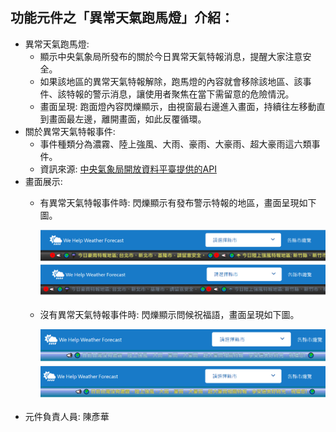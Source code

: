 ## 功能元件之「異常天氣跑馬燈」介紹：
- 異常天氣跑馬燈: 
	- 顯示中央氣象局所發布的關於今日異常天氣特報消息，提醒大家注意安全。
	- 如果該地區的異常天氣特報解除，跑馬燈的內容就會移除該地區、該事件、該特報的警示消息，讓使用者聚焦在當下需留意的危險情況。
	- 畫面呈現: 跑面燈內容閃爍顯示，由視窗最右邊進入畫面，持續往左移動直到畫面最左邊，離開畫面，如此反覆循環。
- 關於異常天氣特報事件: 
	- 事件種類分為濃霧、陸上強風、大雨、豪雨、大豪雨、超大豪雨這六類事件。
	- 資訊來源: [中央氣象局開放資料平臺提供的API](https://opendata.cwb.gov.tw/dist/opendata-swagger.html)
- 畫面展示:
	- 有異常天氣特報事件時: 閃爍顯示有發布警示特報的地區，畫面呈現如下圖。
  
	  ![abnormalEvent_1](image/abnormalEvent_1.PNG)
	  ![abnormalEvent_2](image/abnormalEvent_2.PNG)
	- 沒有異常天氣特報事件時: 閃爍顯示問候祝福語，畫面呈現如下圖。
  
	  ![noAbnormalEvent_1](image/noAbnormalEvent_1.PNG)
	  ![noAbnormalEvent_2](image/noAbnormalEvent_2.PNG)
- 元件負責人員: 陳彥華
 

